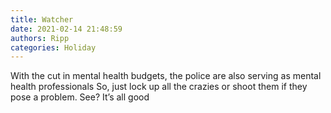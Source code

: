 ```yaml
---
title: Watcher
date: 2021-02-14 21:48:59
authors: Ripp
categories: Holiday
---
```


 With the cut in mental health budgets, the police are also serving as mental health professionals
So, just lock up all the crazies or shoot them if they pose a problem.  See?  It’s all good
